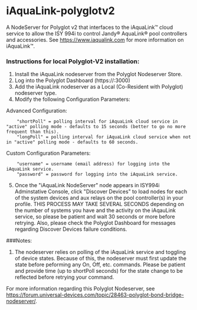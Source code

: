 # iAquaLink-polyglotv2
A NodeServer for Polyglot v2 that interfaces to the iAquaLink™ cloud service to allow the ISY 994i to control Jandy® AquaLink® pool controllers and accessories. See https://www.iaqualink.com for more information on iAquaLink™.

### Instructions for local Polyglot-V2 installation:

1. Install the iAquaLink nodeserver from the Polyglot Nodeserver Store.
2. Log into the Polyglot Dashboard (https://<Polyglot Server IP Address>:3000)
3. Add the iAquaLink nodeserver as a Local (Co-Resident with Polyglot) nodeserver type.
4. Modify the following Configuration Parameters:

Advanced Configuration:
```
    "shortPoll" = polling interval for iAquaLink cloud service in "active" polling mode - defaults to 15 seconds (better to go no more frequent than this).
    "longPoll" = polling interval for iAquaLink cloud service when not in "active" polling mode - defaults to 60 seconds.
```
Custom Configuration Parameters:
```
    "username" = username (email address) for logging into the iAquaLink service.
    "password" = password for logging into the iAquaLink service.
```
5. Once the "iAquaLink NodeServer" node appears in ISY994i Adminstative Console, click "Discover Devices" to load nodes for each of the system devices and aux relays on the pool controller(s) in your profile. THIS PROCESS MAY TAKE SEVERAL SECONDS depending on the number of systems you have and the activity on the iAqauLink service, so please be patient and wait 30 seconds or more before retrying. Also, please check the Polyglot Dashboard for messages regarding Discover Devices failure conditions.

###Notes:

1. The nodeserver relies on polling of the iAquaLink service and toggling of device states. Because of this, the nodeserver must first update the state before peforming any On, Off, etc. commands. Please be patient and provide time (up to shortPoll seconds) for the state change to be reflected before retrying your command.

For more information regarding this Polyglot Nodeserver, see https://forum.universal-devices.com/topic/28463-polyglot-bond-bridge-nodeserver/.